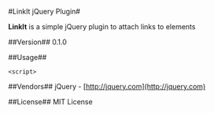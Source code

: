 #LinkIt jQuery Plugin#

**LinkIt** is a simple jQuery plugin to attach links to elements

##Version##
0.1.0

##Usage##

    <script>


##Vendors##
jQuery - [http://jquery.com](http://jquery.com)

##License##
MIT License